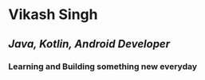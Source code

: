 # **Vikash Singh**

## *Java, Kotlin, Android Developer*

### **Learning and Building something new everyday**